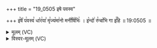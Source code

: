 +++
title = "19_0505 इषे पवस्व"

+++
इ꣣षे꣡ प꣢वस्व꣣ धा꣡र꣢या꣣ मृ꣣ज्य꣡मा꣢नो मनी꣣षि꣡भिः꣢ । इ꣡न्दो꣢ रु꣣चा꣡भि गा इ꣢꣯हि ॥ 19:0505 ॥

<details><summary>मूलम् (VC)</summary>

इ꣣षे꣡ प꣢वस्व꣣ धा꣡र꣢या मृ꣣ज्य꣡मा꣢नो मनी꣣षि꣡भिः꣢ । इ꣡न्दो꣢ रु꣣चा꣡भि गा इ꣢꣯हि ॥५०५॥
</details>

<details><summary>विस्वर-मूलम् (VC)</summary>

इषे पवस्व धारया मृज्यमानो मनीषिभिः । इन्दो रुचाभि गा इहि ॥५०५॥
</details>